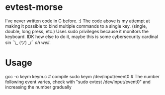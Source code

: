 # evtest-morse
I've never written code in C before. :)
The code above is my attempt at making it possible to bind multiple commands to a single key. (single, double, long press, etc.)
Uses sudo privileges because it monitors the keyboard. IDK how else to do it, maybe this is some cybersecurity cardinal sin ¯\\_ (ツ) _/¯ <i>oh well</i>.
# Usage
gcc -o keym keym.c # compile
sudo keym /dev/input/event0 # The number following event varies, check with "sudo evtest /dev/input/event0" and increasing the number gradually
